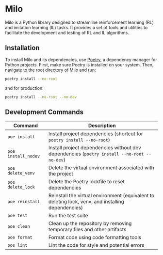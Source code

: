 # Milo

Milo is a Python library designed to streamline reinforcement learning (RL) and imitation learning (IL) tasks. It provides a set of tools and utilities to facilitate the development and testing of RL and IL algorithms.


## Installation

To install Milo and its dependencies, use [Poetry](https://python-poetry.org/), a dependency manager for Python projects. First, make sure Poetry is installed on your system. Then, navigate to the root directory of Milo and run:
```bash
poetry install --no-root
```
and for production:
```bash
poetry install --no-root --no-dev
```

## Development Commands

| Command               | Description                                                                                        |
|-----------------------|----------------------------------------------------------------------------------------------------|
| `poe install`         | Install project dependencies (shortcut for `poetry install --no-root`)                             |
| `poe install_nodev`   | Install project dependencies without dev dependencies (`poetry install --no-root --no-dev`)        |
| `poe delete_venv`     | Delete the virtual environment associated with the project                                         |
| `poe delete_lock`     | Delete the Poetry lockfile to reset dependencies                                                  |
| `poe reinstall`       | Reinstall the virtual environment (equivalent to deleting lock, venv, and installing dependencies) |
| `poe test`            | Run the test suite                                                                                 |
| `poe clean`           | Clean up the repository by removing temporary files and other artifacts                            |
| `poe format`          | Format code using code formatting tools                                                            |
| `poe lint`            | Lint the code for style and potential errors                                                       |


